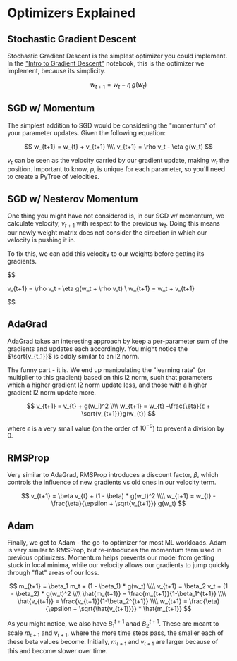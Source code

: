 # Optimizers Explained

## Stochastic Gradient Descent

Stochastic Gradient Descent is the simplest optimizer you could implement. In the ["Intro to Gradient Descent"](https://gist.github.com/DavidUlloa6310/b8e93cb20e60f2a9d626a9bfe0a8b0bf) notebook, this is the optimizer we implement, because its simplicity.

$$
w_{t+1} = w_t - \eta\,g(w_t)
$$

## SGD w/ Momentum

The simplest addition to SGD would be considering the "momentum" of your parameter updates. Given the following equation:

$$
w_{t+1} = w_{t} + v_{t+1} \\\\
v_{t+1} = \rho v_t - \eta g(w_t)
$$

$v_t$ can be seen as the velocity carried by our gradient update, making $w_t$ the position. Important to know, $\rho$, is unique for each parameter, so you'll need to create a PyTree of velocities.

## SGD w/ Nesterov Momentum

One thing you might have not considered is, in our SGD w/ momentum, we calculate velocity, $v_{t+1}$ with respect to the previous $w_t$. Doing this means our newly weight matrix does not consider the direction in which our velocity is pushing it in.

To fix this, we can add this velocity to our weights before getting its gradients.

$$

v_{t+1} = \rho v_t - \eta g(w_t + \rho v_t) \\
w_{t+1} = w_t + v_{t+1}

$$

## AdaGrad

AdaGrad takes an interesting approach by keep a per-parameter sum of the gradients and updates each accordingly. You might notice the $\sqrt{v_{t_1}}$ is oddly similar to an l2 norm.

The funny part - it is. We end up manipulating the "learning rate" (or multiplier to this gradient) based on this l2 norm, such that parameters which a higher gradient l2 norm update less, and those with a higher gradient l2 norm update more.

$$
v_{t+1} = v_{t} + g(w_i)^2 \\\\
w_{t+1} = w_{t} -\frac{\eta}{ϵ + \sqrt{v_{t+1}}}g(w_{t})
$$

where $\epsilon$ is a very small value (on the order of $10^{-9}$) to prevent a division by 0.

## RMSProp

Very similar to AdaGrad, RMSProp introduces a discount factor, $\beta$, which controls the influence of new gradients vs old ones in our velocity term.

$$
v_{t+1} = \beta v_{t} + (1 - \beta) * g(w_t)^2 \\\\
w_{t+1} = w_{t} - \frac{\eta}{\epsilon + \sqrt{v_{t+1}}} g(w_t)
$$

## Adam

Finally, we get to Adam - the go-to optimizer for most ML workloads. Adam is very similar to RMSProp, but re-introduces the momentum term used in previous optimizers. Momentum helps prevents our model from getting stuck in local minima, while our velocity allows our gradients to jump quickly through "flat" areas of our loss.

$$
m_{t+1} = \beta_1 m_t + (1 - \beta_1) * g(w_t) \\\\
v_{t+1} = \beta_2 v_t + (1 - \beta_2) * g(w_t)^2 \\\\
\hat{m_{t+1}} = \frac{m_{t+1}}{1-\beta_1^{t+1}} \\\\
\hat{v_{t+1}} = \frac{v_{t+1}}{1-\beta_2^{t+1}} \\\\
w_{t+1} = \frac{\eta}{\epsilon + \sqrt{\hat{v_{t+1}}}} * \hat{m_{t+1}}
$$

As you might notice, we also have $B_1^{t+1}$ anad $B_2^{t+1}$. These are meant to scale $m_{t+1}$ and $v_{t+1}$, where the more time steps pass, the smaller each of these beta values become. Initially, $m_{t+1}$ and $v_{t+1}$ are larger because of this and become slower over time.
